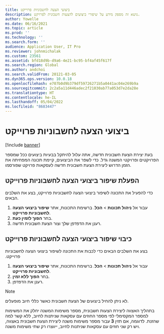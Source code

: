 ```yaml
---
title: ביצועי הצעה לחשבוניות פרוייקט
description: נושא זה מספק מידע על שיפורי ביצועים להצעות חשבונית לפרויקט.
author: Yowelle
ms.date: 06/16/2021
ms.topic: article
ms.prod: ''
ms.technology: ''
ms.search.form: ''
audience: Application User, IT Pro
ms.reviewer: johnmichalak
ms.custom: 23561
ms.assetid: bfd18d9b-d9a6-4e21-bc95-bf4af45f617f
ms.search.region: Global
ms.author: andchoi
ms.search.validFrom: 20121-03-05
ms.dyn365.ops.version: 10.0.18
ms.openlocfilehash: e707b0d9b379df59726271b5a0441ac04e269b9a
ms.sourcegitcommit: 2c2a5a11d446adec2f21030ab77a053d7e2da28e
ms.translationtype: HT
ms.contentlocale: he-IL
ms.lasthandoff: 05/04/2022
ms.locfileid: "8683447"
---
```

# <a name="project-invoice-proposal-performance"></a>ביצועי הצעה לחשבוניות פרוייקט

[!include [banner](../includes/banner.md)]

בעת יצירת הצעת חשבונית חדשה, אתה עלול להיתקל בבעיות ביצועים ככל שמספר הפרויקטים ופרויקטי המשנה גדל. כדי לשפר את הביצועים, קיימת תכונה המפחיתה את הזמן הדרוש ליצירת הצעת חשבונית חדשה לעסקאות פרויקט שפורסמו.

## <a name="enable-project-invoice-proposal-performance-enhancement"></a>הפעלת שיפור ‏‫ביצועי הצעה לחשבוניות פרוייקט‬
כדי להפעיל את התכונה ל‏‫שיפור ביצועי הצעה לחשבוניות פרוייקט‬, בצע את השלבים הבאים.

1.  עבור אל **ניהול תכונות** > **הכל**. ברשימת התכונות, אתר **שיפור ‏‫ביצועי הצעה לחשבוניות פרוייקט‬**.
2.  בחר **הפוך לזמין כעת**.
3.  רענן את הדפדפן שלך וצור הצעת חשבונית חדשה.

## <a name="turn-off-project-invoice-proposal-performance-enhancement"></a>כיבוי שיפור ‏‫ביצועי הצעה לחשבוניות פרוייקט‬
בצע את השלבים הבאים כדי לכבות את התכונה ל‏‫שיפור ביצועי הצעה לחשבוניות פרוייקט.

1.  עבור אל **ניהול תכונות** > **הכל**. ברשימת התכונות, אתר **שיפור ‏‫ביצועי הצעה לחשבוניות פרוייקט‬**.
2.  בחר **הפוך ללא זמין**.
3.  רענן את הדפדפן.

> [!NOTE]
> לא ניתן להחיל ביצועים של הצעת חשבונית כאשר כללי חיוב מופעלים.
> 
> בתהליך האצווה ליצירת הצעות חשבונית, מספר משימות המשנה יחלק את המשימות למספר המקסימלי לפי מספר החוזים עם עסקאות שניתנות לחיוב, ללא קשר למה שהזנת. לדוגמה, אם תזין **3** עבור מספר משימות משנה ליצירת הצעת חשבונית באצווה, ויש רק שני חוזים עם עסקאות שניתנות לחיוב, ייווצרו רק שתי משימות משנה.
